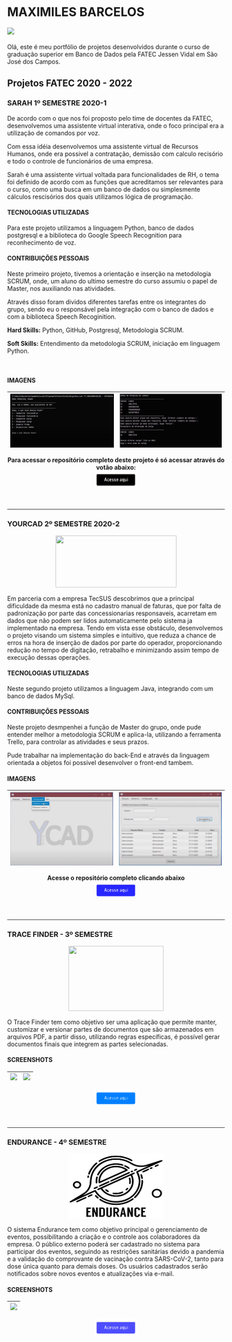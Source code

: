 # MAXIMILES BARCELOS
<a href="https://www.linkedin.com/in/maxx-barcelos-aaa106b2"> <img src= "https://img.shields.io/badge/Maximiles%20Barcelos%20--%20Scrum%20Master-Linkedin-blue"></a> <br>
<br>
Olá, este é meu portfólio de projetos desenvolvidos durante o curso de graduação superior em Banco de Dados pela FATEC Jessen Vidal em São José dos Campos. 

## Projetos FATEC 2020 - 2022

### SARAH 1º SEMESTRE 2020-1

<p>De acordo com o que nos foi proposto pelo time de docentes da FATEC, desenvolvemos uma assistente virtual interativa, onde o foco principal era a utilização de comandos por voz.</p>
<p>Com essa idéia desenvolvemos uma assistente virtual de Recursos Humanos, onde era possivel a contratação, demissão com calculo recisório e todo o controle de funcionários de uma empresa.</p>
<p>Sarah é uma assistente virtual voltada para funcionalidades de RH, o tema foi definido de acordo com as funções que acreditamos ser relevantes para o curso, como uma busca em um banco de dados ou simplesmente cálculos rescisórios dos quais utilizamos lógica de programação.</p>

#### TECNOLOGIAS UTILIZADAS

<p>Para este projeto utilizamos a linguagem Python, banco de dados postgresql e a biblioteca do Google Speech Recognition para reconhecimento de voz.</p>

#### CONTRIBUIÇÕES PESSOAIS

<p>Neste primeiro projeto, tivemos a orientação e inserção na metodologia SCRUM, onde, um aluno do ultimo semestre do curso assumiu o papel de Master, nos auxiliando nas atividades.</p>
<p>Através disso foram dividos diferentes tarefas entre os integrantes do grupo, sendo eu o responsável pela integração com o banco de dados e com a biblioteca Speech Recoginition.</p>
<p><b>Hard Skills:</b> Python, GitHub, Postgresql, Metodologia SCRUM.</p>
<p><b>Soft Skills:</b> Entendimento da metodologia SCRUM, iniciação em linguagem Python. </p>
<br>

#### IMAGENS

![SARAH1.PNG](https://github.com/MaXximiles/Fatec/blob/master/src/SARAH1.PNG?raw=true) | ![SARAH1.PNG](https://github.com/MaXximiles/Fatec/blob/master/src/SARAH2.PNG?raw=true)
--------- | --------


<p align="center"><b>Para acessar o repositório completo deste projeto é só acessar através do votão abaixo: </b><br>  <a href="https://github.com/MaXximiles/Fatec/blob/master/1Semestre%20-%20SARAH/README.md"> <img src= "https://github.com/MaXximiles/Fatec/blob/master/src/acesseaquisarah.fw.png" width="100" height="40"></a></p> <br>

________________________________________________________________________________________________________________________________________________________________________________
### YOURCAD 2º SEMESTRE 2020-2

<p align="center"><img src="https://raw.githubusercontent.com/labarro/projeto-integrador-2sem/master/LogoYCad.png" width="280" height="120"></>
 

<p>Em parceria com a empresa TecSUS descobrimos que a principal dificuldade da mesma está no cadastro manual de faturas, que por falta de padronização por parte das concessionarias responsaveis, acarretam em dados que não podem ser lidos automaticamente pelo sistema ja implementado na empresa. Tendo em vista esse obstáculo, desenvolvemos o projeto visando um sistema simples e intuitivo, que reduza a chance de erros na hora de inserção de dados por parte do operador, proporcionando redução no tempo de digitação, retrabalho e minimizando assim tempo de execução dessas operações.</p>

#### TECNOLOGIAS UTILIZADAS

<p> Neste segundo projeto utilizamos a linguagem Java, integrando com um banco de dados MySql. </p>

#### CONTRIBUIÇÕES PESSOAIS

<p>Neste projeto desmpenhei a função de Master do grupo, onde pude entender melhor a metodologia SCRUM e aplica-la, utilizando a ferramenta Trello, para controlar as atividades e seus prazos.</p>
<p>Pude trabalhar na implementação do back-End e através da linguagem orientada a objetos foi possivel desenvolver o front-end tambem. </p>

 #### IMAGENS
 
![yourcad.JPG](https://github.com/MaXximiles/Fatec/blob/master/src/yourcad.JPG) | ![yourcad2.JPG](https://github.com/MaXximiles/Fatec/blob/master/src/yourcad2.JPG)
--------- | --------


<p align="center"><b>Acesse o repositório completo clicando abaixo</b><br>
 <a href="https://github.com/MaXximiles/Fatec/blob/master/2Semestre%20-%20Yourcad/README.md"> <img src= "https://github.com/MaXximiles/Fatec/blob/master/src/acesseaquiyourcad.fw.png" width="100" height="40"></a></p> <br>

________________________________________________________________________________________________________________________________________________________________________________
### TRACE FINDER - 3º SEMESTRE

<p align="center"><img src="https://user-images.githubusercontent.com/18652465/111547833-88631a00-8758-11eb-863c-ccf1e6e93f39.png" width="220" height="150"></>

O Trace Finder tem como objetivo ser uma aplicação que permite manter, customizar e versionar partes de documentos que são armazenados em arquivos PDF, a partir disso, utilizando regras específicas, é possível gerar documentos finais que integrem as partes selecionadas.

#### SCREENSHOTS
![](https://user-images.githubusercontent.com/68132461/120643272-535b8f00-c44c-11eb-9f02-31ea6213d256.png) | ![](https://user-images.githubusercontent.com/68132461/123145337-1d01a600-d433-11eb-9a78-4dd6eae83a47.png)
--------- | --------

<p align="center"><a href="https://github.com/MaXximiles/Fatec/blob/master/3Semestre%20-%20Trace%20Finder/README.md"> <img src= "https://github.com/MaXximiles/Fatec/blob/master/src/acesseaquitracefinder.fw.png" width="100" height="40"></a></p> <br>

________________________________________________________________________________________________________________________________________________________________________________
### ENDURANCE - 4º SEMESTRE

<p align="center"><img src="https://github.com/MaXximiles/API-4SEM/raw/main/Documenta%C3%A7%C3%A3o/logo%20com%20nome.png" width="220" height="150"></>

O sistema Endurance tem como objetivo principal o gerenciamento de eventos, possibilitando a criação e o controle aos colaboradores da empresa. O público externo poderá ser cadastrado no sistema para participar dos eventos, seguindo as restrições sanitárias devido a pandemia e a validação do comprovante de vacinação contra SARS-CoV-2, tanto para dose única quanto para demais doses. Os usuários cadastrados serão notificados sobre novos eventos e atualizações via e-mail.

 #### SCREENSHOTS
![](https://user-images.githubusercontent.com/68132461/136485547-51caf0b7-0706-42d6-a387-58362765f071.gif) |
--------- | 

<p align="center"><a href="https://github.com/MaXximiles/Fatec/blob/master/4Semestre%20-%20Endurance/README.md"> <img src= "https://github.com/MaXximiles/Fatec/blob/master/src/acesseaquiendurance.fw.png" width="100" height="40"></a></p> <br>
